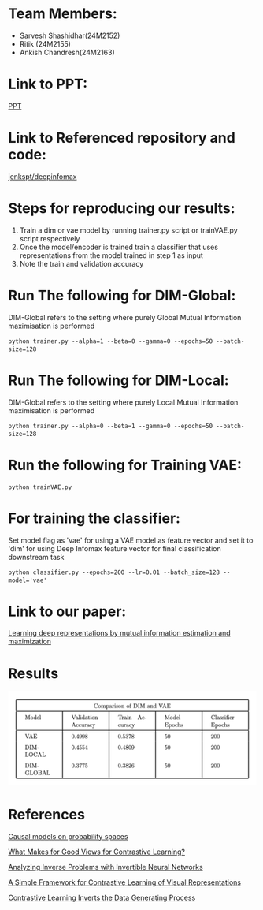 # Team Members:

* Sarvesh Shashidhar(24M2152)
* Ritik (24M2155)
* Ankish Chandresh(24M2163)


# Link to PPT:
[PPT](https://docs.google.com/presentation/d/1BMU7EviwuHqcDCnZIZ4YmI8hsJqJNlhSFbIxaF6y_-s/edit?usp=sharing)

# Link to Referenced repository and code:
[jenkspt/deepinfomax](https://github.com/jenkspt/deepinfomax/tree/master)

# Steps for reproducing our results:
1. Train a dim or vae model by running trainer.py script or trainVAE.py script respectively 
2. Once the model/encoder is trained train a classifier that uses representations from the model trained in step 1 as input
3. Note the train and validation accuracy

# Run The following for DIM-Global:
DIM-Global refers to the setting where purely Global Mutual Information maximisation is performed
```
python trainer.py --alpha=1 --beta=0 --gamma=0 --epochs=50 --batch-size=128
```
# Run The following for DIM-Local:
DIM-Global refers to the setting where purely Local Mutual Information maximisation is performed
```
python trainer.py --alpha=0 --beta=1 --gamma=0 --epochs=50 --batch-size=128
```
# Run the following for Training VAE:
```
python trainVAE.py
```
# For training the classifier:
Set model flag as 'vae' for using a VAE model as feature vector and set it to 'dim' for using Deep Infomax feature vector for final classification downstream task
```
python classifier.py --epochs=200 --lr=0.01 --batch_size=128 --model='vae'
```
# Link to our paper:
[Learning deep representations by mutual information estimation and maximization](https://arxiv.org/pdf/1808.06670)
# Results
![results](results.png)
# References
[Causal models on probability spaces](https://arxiv.org/abs/1907.01672)

[What Makes for Good Views for Contrastive Learning?](https://arxiv.org/abs/2005.10243)

[Analyzing Inverse Problems with Invertible Neural Networks](https://arxiv.org/abs/1808.04730)

[A Simple Framework for Contrastive Learning of Visual Representations](https://arxiv.org/abs/2002.05709)

[Contrastive Learning Inverts the Data Generating Process](https://arxiv.org/abs/2102.08850)


